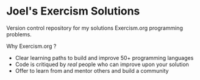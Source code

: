 # Joel's Exercism Solutions
Version control repository for my solutions Exercism.org programming problems.

Why Exercism.org ?

- Clear learning paths to build and improve 50+ programming languages
- Code is critiqued by *real* people who can improve upon your solution
- Offer to learn from and mentor others and build a community
